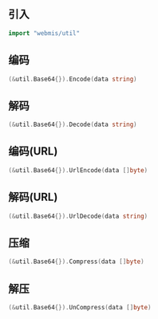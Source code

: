 ## 引入
```go
import "webmis/util"
```

## 编码
```go
(&util.Base64{}).Encode(data string)
```

## 解码
```go
(&util.Base64{}).Decode(data string)
```

## 编码(URL)
```go
(&util.Base64{}).UrlEncode(data []byte)
```

## 解码(URL)
```go
(&util.Base64{}).UrlDecode(data string)
```

## 压缩
```go
(&util.Base64{}).Compress(data []byte)
```

## 解压
```go
(&util.Base64{}).UnCompress(data []byte)
```
